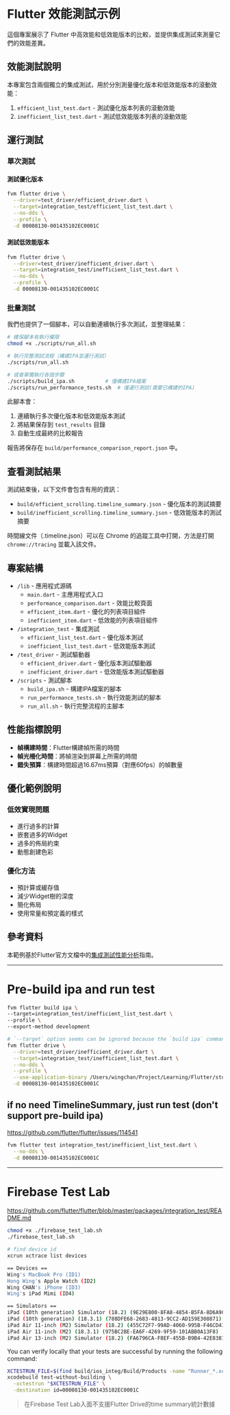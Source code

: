 # Flutter 效能測試示例

這個專案展示了 Flutter 中高效能和低效能版本的比較，並提供集成測試來測量它們的效能差異。

## 效能測試說明

本專案包含兩個獨立的集成測試，用於分別測量優化版本和低效能版本的滾動效能：

1. `efficient_list_test.dart` - 測試優化版本列表的滾動效能
2. `inefficient_list_test.dart` - 測試低效能版本列表的滾動效能

## 運行測試

### 單次測試

#### 測試優化版本

```bash
fvm flutter drive \
  --driver=test_driver/efficient_driver.dart \
  --target=integration_test/efficient_list_test.dart \
  --no-dds \
  --profile \
  -d 00008130-001435102EC0001C
```

#### 測試低效能版本

```bash
fvm flutter drive \
  --driver=test_driver/inefficient_driver.dart \
  --target=integration_test/inefficient_list_test.dart \
  --no-dds \
  --profile \
  -d 00008130-001435102EC0001C
```

### 批量測試

我們也提供了一個腳本，可以自動連續執行多次測試，並整理結果：

```bash
# 確保腳本有執行權限
chmod +x ./scripts/run_all.sh

# 執行完整測試流程（構建IPA並運行測試）
./scripts/run_all.sh

# 或者單獨執行各個步驟
./scripts/build_ipa.sh          # 僅構建IPA檔案
./scripts/run_performance_tests.sh  # 僅運行測試(需要已構建的IPA)
```

此腳本會：
1. 連續執行多次優化版本和低效能版本測試
2. 將結果保存到 `test_results` 目錄
3. 自動生成最終的比較報告

報告將保存在 `build/performance_comparison_report.json` 中。

## 查看測試結果

測試結束後，以下文件會包含有用的資訊：

- `build/efficient_scrolling.timeline_summary.json` - 優化版本的測試摘要
- `build/inefficient_scrolling.timeline_summary.json` - 低效能版本的測試摘要

時間線文件（.timeline.json）可以在 Chrome 的追蹤工具中打開，方法是打開 `chrome://tracing` 並載入該文件。

## 專案結構

- `/lib` - 應用程式源碼
  - `main.dart` - 主應用程式入口
  - `performance_comparison.dart` - 效能比較頁面
  - `efficient_item.dart` - 優化的列表項目組件
  - `inefficient_item.dart` - 低效能的列表項目組件
- `/integration_test` - 集成測試
  - `efficient_list_test.dart` - 優化版本測試
  - `inefficient_list_test.dart` - 低效能版本測試
- `/test_driver` - 測試驅動器
  - `efficient_driver.dart` - 優化版本測試驅動器
  - `inefficient_driver.dart` - 低效能版本測試驅動器
- `/scripts` - 測試腳本
  - `build_ipa.sh` - 構建IPA檔案的腳本
  - `run_performance_tests.sh` - 執行效能測試的腳本
  - `run_all.sh` - 執行完整流程的主腳本

## 性能指標說明

- **幀構建時間**：Flutter構建幀所需的時間
- **幀光柵化時間**：將幀渲染到屏幕上所需的時間
- **錯失預算**：構建時間超過16.67ms預算（對應60fps）的幀數量

## 優化範例說明

### 低效實現問題
- 進行過多的計算
- 嵌套過多的Widget
- 過多的佈局約束
- 動態創建色彩

### 優化方法
- 預計算或緩存值
- 減少Widget樹的深度
- 簡化佈局
- 使用常量和預定義的樣式

## 參考資料

本範例基於Flutter官方文檔中的[集成測試性能分析](https://docs.flutter.dev/cookbook/testing/integration/profiling)指南。

---

# Pre-build ipa and run test

```bash
fvm flutter build ipa \
--target=integration_test/inefficient_list_test.dart \
--profile \
--export-method development
```

```bash
# `--target` option seems can be ignored because the `build ipa` command already specifies the target.
fvm flutter drive \
  --driver=test_driver/inefficient_driver.dart \
  --target=integration_test/inefficient_list_test.dart \
  --no-dds \
  --profile \
  --use-application-binary /Users/wingchan/Project/Learning/Flutter/study_flutter_performance_test/build/ios/ipa/study_flutter_performance_test.ipa \
  -d 00008130-001435102EC0001C
```

## if no need TimelineSummary, just run test (don't support pre-build ipa)
https://github.com/flutter/flutter/issues/114541
```bash
fvm flutter test integration_test/inefficient_list_test.dart \
  --no-dds \
  -d 00008130-001435102EC0001C
```

---

# Firebase Test Lab
https://github.com/flutter/flutter/blob/master/packages/integration_test/README.md

```bash
chmod +x ./firebase_test_lab.sh
./firebase_test_lab.sh
```

```bash
# find device id
xcrun xctrace list devices

== Devices ==
Wing's MacBook Pro (ID1)
Hong Wing's Apple Watch (ID2)
Wing CHAN's iPhone (ID3)
Wing's iPad Mimi (ID4)

== Simulators ==
iPad (10th generation) Simulator (18.2) (9E29E800-8FA8-4854-B5FA-8D6A9C76A6B8)
iPad (10th generation) (18.3.1) (788DFE68-2683-4813-9CC2-AD159E308871)
iPad Air 11-inch (M2) Simulator (18.2) (455C72F7-99AD-4060-995B-F46CD413A6BE)
iPad Air 11-inch (M2) (18.3.1) (975BC2BE-EA6F-4269-9F59-101ABB0A13F8)
iPad Air 13-inch (M2) Simulator (18.2) (FA6796CA-F8EF-455B-B9B4-42E838196C03)
```

You can verify locally that your tests are successful by running the following command:
```bash
XCTESTRUN_FILE=$(find build/ios_integ/Build/Products -name "Runner_*.xctestrun" | head -n 1)
xcodebuild test-without-building \
  -xctestrun "$XCTESTRUN_FILE" \
  -destination id=00008130-001435102EC0001C
```

> 在Firebase Test Lab入面不支援Flutter Drive的time summary統計數據

